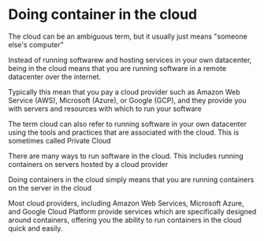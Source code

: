 # Doing container in the cloud

The cloud can be an ambiguous term, but it usually just means "someone else's computer"

Instead of running softwarew and hosting services in your own datacenter, being in the cloud means that you are running software in a remote datacenter over the internet.

Typically this mean that you pay a cloud provider such as Amazon Web Service (AWS), Microsoft (Azure), or Google (GCP), and they provide you with servers and resources with which to run your software

The term cloud can also refer to running software in your own datacenter using the tools and practices that are associated with the cloud. This is sometimes called Private Cloud

There are many ways to run software in the cloud. This includes running containers on servers hosted by a cloud provider

Doing containers in the cloud simply means that you are running containers on the server in the cloud

Most cloud providers, including Amazon Web Services, Microsoft Azure, and Google Cloud Platform provide services which are specifically designed around containers, offering you the ability to run containers in the cloud quick and easily.
